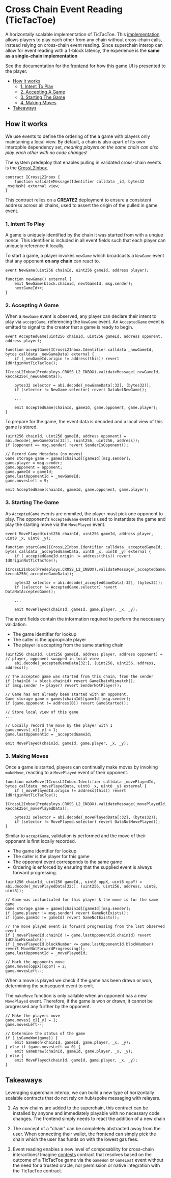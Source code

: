 # Cross Chain Event Reading (TicTacToe)

A horizontally scalable implementation of TicTacToe. This [implementation](https://github.com/ethereum-optimism/supersim/blob/main/contracts/src/tictactoe/TicTacToe.sol) allows players to play each other from any chain without cross-chain calls, instead relying on cross-chain event reading. Since superchain interop can allow for event reading with a 1-block latency, the experience is the **same as a single-chain implementation**

See the documentation for the [frontend](https://github.com/ethereum-optimism/supersim/tree/main/examples/tictactoe) for how this game UI is presented to the player.

- [How it works](#how-it-works)
  - [1. Intent To Play](#1-intent-to-play)
  - [2. Accepting A Game](#2-accepting-a-game)
  - [3. Starting The Game](#3-starting-the-game)
  - [4. Making Moves](#4-making-moves)
- [Takeaways](#takeaways)

## How it works

We use events to define the ordering of the a game with players only maintaining a local view. By default, a chain is also apart of its own interopble dependency set, *meaning players on the same chain can also play each other with no code changes*!

The system predeploy that enables pulling in validated cross-chain events is the [CrossL2Inbox](https://specs.optimism.io/interop/predeploys.html#crossl2inbox).

```solidity
contract ICrossL2Inbox {
    function validateMessage(Identifier calldata _id, bytes32 _msgHash) external view;
}
```

This contract relies on a **CREATE2** deployment to ensure a consistent address across all chains, used to assert the origin of the pulled in game event.

### 1. Intent To Play

A game is uniquely identified by the chain it was started from with a unqiue nonce. This identifier is included in all event fields such that each player can uniquely reference it locally.

To start a game, a player invokes `newGame` which broadcasts a `NewGame` event that any opponent **on any chain** can react to.

```solidity
event NewGame(uint256 chainId, uint256 gameId, address player);

function newGame() external {
    emit NewGame(block.chainid, nextGameId, msg.sender);
    nextGameId++;
}
```

### 2. Accepting A Game

When a `NewGame` event is observed, any player can declare their intent to play via `acceptGame`, referencing the `NewGame` event. An `AcceptedGame` event is emitted to signal to the creator that a game is ready to begin.

```solidity
event AcceptedGame(uint256 chainId, uint256 gameId, address opponent, address player);

function acceptGame(ICrossL2Inbox.Identifier calldata _newGameId, bytes calldata _newGameData) external {
    if (_newGameId.origin != address(this)) revert IdOriginNotTicTacToe();
    ICrossL2Inbox(Predeploys.CROSS_L2_INBOX).validateMessage(_newGameId, keccak256(_newGameData));

    bytes32 selector = abi.decode(_newGameData[:32], (bytes32));
    if (selector != NewGame.selector) revert DataNotNewGame();

    ...

    emit AcceptedGame(chainId, gameId, game.opponent, game.player);
}
```

To prepare for the game, the event data is decoded and a local view of this game is stored.

```solidity
(uint256 chainId, uint256 gameId, address opponent) = abi.decode(_newGameData[32:], (uint256, uint256, address));
if (opponent == msg.sender) revert SenderIsOpponent();

// Record Game Metadata (no moves)
Game storage game = games[chainId][gameId][msg.sender];
game.player = msg.sender;
game.opponent = opponent;
game.gameId = gameId;
game.lastOpponentId = _newGameId;
game.movesLeft = 9;

emit AcceptedGame(chainId, gameId, game.opponent, game.player);
```

### 3. Starting The Game

As `AcceptedGame` events are emmited, the player must pick one opponent to play. The opponent's `AcceptedGame` event is used to instantiate the game and play the starting move via the `MovePlayed` event.

```solidity
event MovePlayed(uint256 chainId, uint256 gameId, address player, uint8 _x, uint8 _y);

function startGame(ICrossL2Inbox.Identifier calldata _acceptedGameId, bytes calldata _acceptedGameData, uint8 _x, uint8 _y) external {
    if (_acceptedGameId.origin != address(this)) revert IdOriginNotTicTacToe();
    ICrossL2Inbox(Predeploys.CROSS_L2_INBOX).validateMessage(_acceptedGameId, keccak256(_acceptedGameData));

    bytes32 selector = abi.decode(_acceptedGameData[:32], (bytes32));
    if (selector != AcceptedGame.selector) revert DataNotAcceptedGame();

    ...

    emit MovePlayed(chainId, gameId, game.player, _x, _y);
```

The event fields contain the information required to perform the neccessary validation.
- The game identifier for lookup
- The caller is the appropriate player
- The player is accepting from the same starting chain

```solidity
(uint256 chainId, uint256 gameId, address player, address opponent) = // player, opponent swapped in local view
    abi.decode(_acceptedGameData[32:], (uint256, uint256, address, address));

// The accepted game was started from this chain, from the sender
if (chainId != block.chainid) revert GameChainMismatch();
if (msg.sender != player) revert SenderNotPlayer();

// Game has not already been started with an opponent.
Game storage game = games[chainId][gameId][msg.sender];
if (game.opponent != address(0)) revert GameStarted();

// Store local view of this game
...

// Locally record the move by the player with 1
game.moves[_x][_y] = 1;
game.lastOpponentId = _acceptedGameId;

emit MovePlayed(chainId, gameId, game.player, _x, _y);
```

### 3. Making Moves

Once a game is started, players can continually make moves by invoking `makeMove`, reacting to a `MovePlayed` event of their opponent.

```solidity
function makeMove(ICrossL2Inbox.Identifier calldata _movePlayedId, bytes calldata _movePlayedData, uint8 _x, uint8 _y) external {
    if (_movePlayedId.origin != address(this)) revert IdOriginNotTicTacToe();
    ICrossL2Inbox(Predeploys.CROSS_L2_INBOX).validateMessage(_movePlayedId, keccak256(_movePlayedData));

    bytes32 selector = abi.decode(_movePlayedData[:32], (bytes32));
    if (selector != MovePlayed.selector) revert DataNotMovePlayed();
}
```

Similar to `acceptGame`, validation is performed and the move of their opponent is first locally recorded.
- The game identifier for lookup
- The caller is the player for this game
- The opponent event corresponds to the same game
- Ordering is enforced by ensuring that the supplied event is always forward progressing.

```solidity
(uint256 chainId, uint256 gameId,, uint8 oppX, uint8 oppY) = abi.decode(_movePlayedData[32:], (uint256, uint256, address, uint8, uint8));

// Game was instantiated for this player & the move is for the same game
Game storage game = games[chainId][gameId][msg.sender];
if (game.player != msg.sender) revert GameNotExists();
if (game.gameId != gameId) revert GameNotExists();

// The move played event is forward progressing from the last observed event
if (_movePlayedId.chainId != game.lastOpponentId.chainId) revert IdChainMismatch();
if (_movePlayedId.blockNumber <= game.lastOpponentId.blockNumber) revert MoveNotForwardProgressing();
game.lastOpponentId = _movePlayedId;

// Mark the opponents move
game.moves[oppX][oppY] = 2;
game.movesLeft--;
```

When a move is played we check if the game has been drawn or won, determining the subsequent event to emit.

The `makeMove` function is only callable when an opponent has a new `MovePlayed` event. Therefore, if the game is won or drawn, it cannot be progressed any further by the opponent.

```solidity
// Make the players move
game.moves[_x][_y] = 1;
game.movesLeft--;

// Determine the status of the game
if (_isGameWon(game)) {
    emit GameWon(chainId, gameId, game.player, _x, _y);
} else if (game.movesLeft == 0) {
    emit GameDraw(chainId, gameId, game.player, _x, _y);
} else {
    emit MovePlayed(chainId, gameId, game.player, _x, _y);
}
```

## Takeaways

Leveraging superchain interop, we can build a new type of horizontally scalable contracts that do not rely on hub/spoke messaging with relayers.

1. As new chains are added to the superchain, this contract can be installed by anyone and immediately playable with no necessary code changes. The frontend simply needs to react the addition of a new chain

2. The concept of a "chain" can be completely abstracted away from the user. When connecting their wallet, the frontend can simply pick the chain which the user has funds on with the lowest gas fees.

3. Event reading enables a new level of composability for cross-chain interactions! Imagine [contests](./cross-chain-event-composability-contests.md) contract that resolves based on the outcome of a TicTacToe game via the `GameWon` or `GameLost` event without the need for a trusted oracle, nor permission or native integration with the TicTacToe contract.